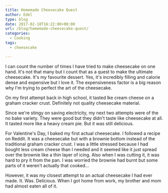 ```yaml
---
title: Homemade Cheesecake Quest
author: Edel
type: blog
date: 2017-02-18T16:22:00+00:00
url: /blog/homemade-cheesecake-quest/
categories:
  - Cooking
tags:
  - cheesecake

---
```

I can count the number of times I have tried to make cheesecake on one hand. It's not that many but I count that as a quest to make the ultimate cheesecake. It's my favourite dessert. Yes, it's incredibly filling and calorie dense and expensive but I love it. The expensiveness factor is a big reason why I'm trying to perfect the art of the cheesecake.

On my first attempt back in high school, it tasted lke cream cheese on a graham cracker crust. Definitely not quality cheesecake material.

Since we're stingy on saving electricity, my next two attempts were of the no bake variety. They were good but they didn't taste like cheesecake at all. It tasted more like a heavy cream pie. But it was still delicious.

For Valentine's Day, I baked my first actual cheesecake. I followed a recipe on Reddit. It was a cheesecake but with a brownie bottom instead of the traditional graham cracker crust. I was a little stressed because I had bought less cream cheese than I needed and it seemed like it just spread over the brownie like a thin layer of icing. Also when I was cutting it, it was hard to pry it from the pan. I was worried the brownie had burnt but some parts of it weren't actually that cooked&#8230;

However, it was my closest attempt to an actual cheesecake I had ever made. It. Was. Delicious. When I got home from work, my brother and mom had almost eaten all of it.

[<img src="https://i0.wp.com/edelgrace.me/blog/wp-content/uploads/2017/02/wp-image-838466702jpg.jpg?resize=663%2C1179" alt="" class="wp-image-215 alignnone size-full"  data-recalc-dims="1" />][1]

 [1]: https://i0.wp.com/edelgrace.me/blog/wp-content/uploads/2017/02/wp-image-838466702jpg.jpg